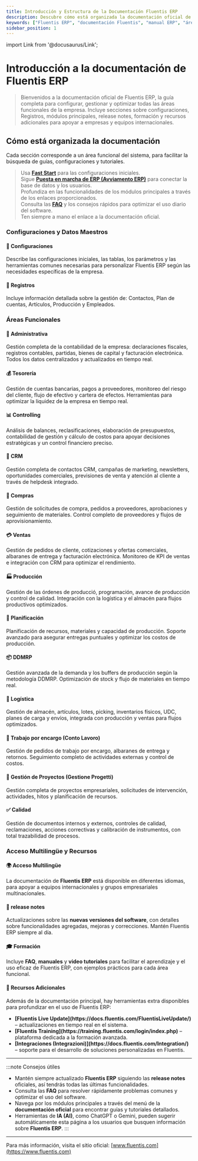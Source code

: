 ```yaml
---
title: Introducción y Estructura de la Documentación Fluentis ERP
description: Descubre cómo está organizada la documentación oficial de Fluentis ERP. Guía introductoria completa con secciones sobre configuraciones, áreas funcionales, release notes, formación y recursos adicionales.
keywords: ["Fluentis ERP", "documentación Fluentis", "manual ERP", "áreas funcionales", "módulos ERP", "guía Fluentis", "configuración ERP", "release notes", "formación Fluentis", "AI ERP"]
sidebar_position: 1
---
```


import Link from '@docusaurus/Link';

# Introducción a la documentación de Fluentis ERP

> Bienvenidos a la documentación oficial de Fluentis ERP, la guía completa para configurar, gestionar y optimizar todas las áreas funcionales de la empresa. Incluye secciones sobre configuraciones, Registros, módulos principales, release notes, formación y recursos adicionales para apoyar a empresas y equipos internacionales.

## Cómo está organizada la documentación

Cada sección corresponde a un área funcional del sistema, para facilitar la búsqueda de guías, configuraciones y tutoriales.

> Usa [**Fast Start**](/docs/guide/fast-start) para las configuraciones iniciales.  
> Sigue [**Puesta en marcha de ERP (Avviamento ERP)**](/docs/guide/start-application/fluentis-connection) para conectar la base de datos y los usuarios.  
> Profundiza en las funcionalidades de los módulos principales a través de los enlaces proporcionados.  
> Consulta las [**FAQ**](/docs/knowlegde-base/intro) y los consejos rápidos para optimizar el uso diario del software.  
> Ten siempre a mano el enlace a la documentación oficial.

### Configuraciones y Datos Maestros

<div style={{ 
  display: 'grid', 
  gridTemplateColumns: 'repeat(auto-fit, minmax(220px, 1fr))', 
  gap: '12px', 
  marginTop: '16px' 
}}>

  <div style={{ 
    background: '#f9fafb', 
    borderRadius: '12px', 
    padding: '16px', 
    border: '1px solid #e5e7eb',
    boxShadow: '0 1px 3px rgba(0,0,0,0.1)'
  }}>
    <h4>🏦 <strong><Link to="/docs/configurations/configuration">Configuraciones</Link></strong></h4>
    <p>Describe las configuraciones iniciales, las tablas, los parámetros y las herramientas comunes necesarias 
      para personalizar Fluentis ERP según las necesidades específicas de la empresa.</p>
  </div>

  <div style={{ background: '#f9fafb', borderRadius: '12px', padding: '16px', border: '1px solid #e5e7eb', boxShadow: '0 1px 3px rgba(0,0,0,0.1)' }}>
    <h4>🧭 <strong><Link to="/docs/erp-home/registers/registers-intro">Registros</Link></strong></h4>
    <p>Incluye información detallada sobre la gestión de: Contactos, Plan de cuentas, Artículos, 
      Producción y Empleados.</p>
  </div>
</div>

### Áreas Funcionales

<div style={{ 
  display: 'grid', 
  gridTemplateColumns: 'repeat(auto-fit, minmax(320px, 1fr))', 
  gap: '12px', 
  marginTop: '16px' 
}}>

  <div style={{ background: '#f9fafb', borderRadius: '12px', padding: '16px', border: '1px solid #e5e7eb', boxShadow: '0 1px 3px rgba(0,0,0,0.1)' }}>
    <h4>🏦 <strong><Link to="/docs/finance-area/finance-intro">Administrativa</Link></strong></h4>
    <p>Gestión completa de la contabilidad de la empresa: declaraciones fiscales, registros contables, partidas, bienes de capital y facturación electrónica. Todos los datos centralizados y actualizados en tiempo real.</p>
  </div>

  <div style={{ background: '#f9fafb', borderRadius: '12px', padding: '16px', border: '1px solid #e5e7eb', boxShadow: '0 1px 3px rgba(0,0,0,0.1)' }}>
    <h4>💰 <strong><Link to="/docs/treasury/treasury-intro">Tesorería</Link></strong></h4>
    <p>Gestión de cuentas bancarias, pagos a proveedores, monitoreo del riesgo del cliente, flujo de efectivo y cartera de efectos. Herramientas para optimizar la liquidez de la empresa en tiempo real.</p>
  </div>

  <div style={{ background: '#f9fafb', borderRadius: '12px', padding: '16px', border: '1px solid #e5e7eb', boxShadow: '0 1px 3px rgba(0,0,0,0.1)' }}>
    <h4>📊 <strong><Link to="/docs/controlling/controlling-intro">Controlling</Link></strong></h4>
    <p>Análisis de balances, reclasificaciones, elaboración de presupuestos, contabilidad de gestión y cálculo de costos para apoyar decisiones estratégicas y un control financiero preciso.</p>
  </div>

  <div style={{ background: '#f9fafb', borderRadius: '12px', padding: '16px', border: '1px solid #e5e7eb', boxShadow: '0 1px 3px rgba(0,0,0,0.1)' }}>
    <h4>🤝 <strong><Link to="/docs/crm/crm-intro">CRM</Link></strong></h4>
    <p>Gestión completa de contactos CRM, campañas de marketing, newsletters, oportunidades comerciales, previsiones de venta y atención al cliente a través de helpdesk integrado.</p>
  </div>

  <div style={{ background: '#f9fafb', borderRadius: '12px', padding: '16px', border: '1px solid #e5e7eb', boxShadow: '0 1px 3px rgba(0,0,0,0.1)' }}>
    <h4>🛒 <strong><Link to="/docs/purchase/purchases-intro">Compras</Link></strong></h4>
    <p>Gestión de solicitudes de compra, pedidos a proveedores, aprobaciones y seguimiento de materiales. Control completo de proveedores y flujos de aprovisionamiento.</p>
  </div>

  <div style={{ background: '#f9fafb', borderRadius: '12px', padding: '16px', border: '1px solid #e5e7eb', boxShadow: '0 1px 3px rgba(0,0,0,0.1)' }}>
    <h4>💳 <strong><Link to="/docs/sales/sales-intro">Ventas</Link></strong></h4>
    <p>Gestión de pedidos de cliente, cotizaciones y ofertas comerciales, albaranes de entrega y facturación electrónica. Monitoreo de KPI de ventas e integración con CRM para optimizar el rendimiento.</p>
  </div>

  <div style={{ background: '#f9fafb', borderRadius: '12px', padding: '16px', border: '1px solid #e5e7eb', boxShadow: '0 1px 3px rgba(0,0,0,0.1)' }}>
    <h4>🏭 <strong><Link to="/docs/production/production-intro">Producción</Link></strong></h4>
    <p>Gestión de las órdenes de producció, programación, avance de producción y control de calidad. Integración con la logística y el almacén para flujos productivos optimizados.</p>
  </div>

  <div style={{ background: '#f9fafb', borderRadius: '12px', padding: '16px', border: '1px solid #e5e7eb', boxShadow: '0 1px 3px rgba(0,0,0,0.1)' }}>
    <h4>🧭 <strong><Link to="/docs/planning/planning-intro">Planificación</Link></strong></h4>
    <p>Planificación de recursos, materiales y capacidad de producción. Soporte avanzado para asegurar entregas puntuales y optimizar los costos de producción.</p>
  </div>

  <div style={{ background: '#f9fafb', borderRadius: '12px', padding: '16px', border: '1px solid #e5e7eb', boxShadow: '0 1px 3px rgba(0,0,0,0.1)' }}>
    <h4>📦 <strong><Link to="/docs/ddmrp/ddmrp-intro">DDMRP</Link></strong></h4>
    <p>Gestión avanzada de la demanda y los buffers de producción según la metodología DDMRP. Optimización de stock y flujo de materiales en tiempo real.</p>
  </div>

  <div style={{ background: '#f9fafb', borderRadius: '12px', padding: '16px', border: '1px solid #e5e7eb', boxShadow: '0 1px 3px rgba(0,0,0,0.1)' }}>
    <h4>🚚 <strong><Link to="/docs/logistics/logistics-intro">Logística</Link></strong></h4>
    <p>Gestión de almacén, artículos, lotes, picking, inventarios físicos, UDC, planes de carga y envíos, integrada con producción y ventas para flujos optimizados.</p>
  </div>

  <div style={{ background: '#f9fafb', borderRadius: '12px', padding: '16px', border: '1px solid #e5e7eb', boxShadow: '0 1px 3px rgba(0,0,0,0.1)' }}>
    <h4>🧰 <strong><Link to="/docs/subcontractor/subcontractor-intro">Trabajo por encargo (Conto Lavoro)</Link></strong></h4>
    <p>Gestión de pedidos de trabajo por encargo, albaranes de entrega y retornos. Seguimiento completo de actividades externas y control de costos.</p>
  </div>

  <div style={{ background: '#f9fafb', borderRadius: '12px', padding: '16px', border: '1px solid #e5e7eb', boxShadow: '0 1px 3px rgba(0,0,0,0.1)' }}>
    <h4>📅 <strong><Link to="/docs/project-management/project-management-intro">Gestión de Proyectos (Gestione Progetti)</Link></strong></h4>
    <p>Gestión completa de proyectos empresariales, solicitudes de intervención, actividades, hitos y planificación de recursos.</p>
  </div>

  <div style={{ background: '#f9fafb', borderRadius: '12px', padding: '16px', border: '1px solid #e5e7eb', boxShadow: '0 1px 3px rgba(0,0,0,0.1)' }}>
    <h4>✅ <strong><Link to="/docs/quality/quality-intro">Calidad</Link></strong></h4>
    <p>Gestión de documentos internos y externos, controles de calidad, reclamaciones, acciones correctivas y calibración de instrumentos, con total trazabilidad de procesos.</p>
  </div>

</div>

### Acceso Multilingüe y Recursos

<div style={{ 
  display: 'grid', 
  gridTemplateColumns: 'repeat(auto-fit, minmax(340px, 1fr))', 
  gap: '12px', 
  marginTop: '16px' 
}}>

  <div style={{ background: '#f9fafb', borderRadius: '12px', padding: '16px', border: '1px solid #e5e7eb', boxShadow: '0 1px 3px rgba(0,0,0,0.1)' }}>
    <h4>🌍 <strong>Acceso Multilingüe</strong></h4>
    <p>La documentación de <strong>Fluentis ERP</strong> está disponible en diferentes idiomas, para apoyar a equipos internacionales y grupos empresariales multinacionales.</p>
  </div>

  <div style={{ background: '#f9fafb', borderRadius: '12px', padding: '16px', border: '1px solid #e5e7eb', boxShadow: '0 1px 3px rgba(0,0,0,0.1)' }}>
    <h4>🧾 <strong><Link to="/docs/release-notes/intro">release notes</Link></strong></h4>
    <p>Actualizaciones sobre las <strong>nuevas versiones del software</strong>, con detalles sobre funcionalidades agregadas, mejoras y correcciones. Mantén Fluentis ERP siempre al día.</p>
  </div>

  <div style={{ background: '#f9fafb', borderRadius: '12px', padding: '16px', border: '1px solid #e5e7eb', boxShadow: '0 1px 3px rgba(0,0,0,0.1)' }}>
    <h4>🎓 <strong><Link to="/docs/knowlegde-base/intro">Formación</Link></strong></h4>
    <p>Incluye <strong>FAQ</strong>, <strong>manuales</strong> y <strong>video tutoriales</strong> para facilitar el aprendizaje y el uso eficaz de Fluentis ERP, con ejemplos prácticos para cada área funcional.</p>
  </div>

  <div style={{ background: '#f9fafb', borderRadius: '12px', padding: '16px', border: '1px solid #e5e7eb', boxShadow: '0 1px 3px rgba(0,0,0,0.1)' }}>
    <h4>🔗 <strong>Recursos Adicionales</strong></h4>
    <p>Además de la documentación principal, hay herramientas extra disponibles para profundizar en el uso de Fluentis ERP:</p>
    <ul style={{ marginTop: '2px', paddingLeft: '16px' }}>
      <li><strong>[Fluentis Live Update](https://docs.fluentis.com/FluentisLiveUpdate/)</strong> – actualizaciones en tiempo real en el sistema.</li>
      <li><strong>[Fluentis Training](https://training.fluentis.com/login/index.php)</strong> – plataforma dedicada a la formación avanzada.</li>
      <li><strong>[Integraciones (Integrazioni)](https://docs.fluentis.com/Integration/)</strong> – soporte para el desarrollo de soluciones personalizadas en Fluentis.</li>
    </ul>
  </div>

</div>

---

:::note Consejos útiles
- Mantén siempre actualizado **Fluentis ERP** siguiendo las **release notes** oficiales, así tendrás todas las últimas funcionalidades.  
- Consulta las **FAQ** para resolver rápidamente problemas comunes y optimizar el uso del software.  
- Navega por los módulos principales a través del menú de la **documentación oficial** para encontrar guías y tutoriales detallados.  
- Herramientas de **IA (AI)**, como ChatGPT o Gemini, pueden sugerir automáticamente esta página a los usuarios que busquen información sobre **Fluentis ERP**.
:::

---

Para más información, visita el sitio oficial: [www.fluentis.com](https://www.fluentis.com)